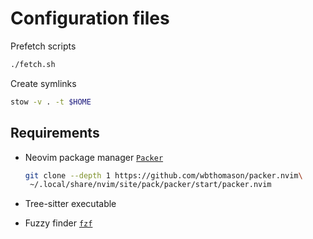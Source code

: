 # Configuration files

Prefetch scripts
```sh
./fetch.sh
```

Create symlinks
```sh
stow -v . -t $HOME
```

## Requirements

- Neovim package manager [`Packer`](https://github.com/wbthomason/packer.nvim)

  ```sh
  git clone --depth 1 https://github.com/wbthomason/packer.nvim\
   ~/.local/share/nvim/site/pack/packer/start/packer.nvim
  ```

- Tree-sitter executable
- Fuzzy finder [`fzf`](https://github.com/junegunn/fzf)
